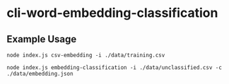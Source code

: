 # cli-word-embedding-classification

## Example Usage
```
node index.js csv-embedding -i ./data/training.csv      
```
```
node index.js embedding-classification -i ./data/unclassified.csv -c ./data/embedding.json
```
